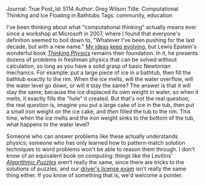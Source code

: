 Journal: True
Post_Id: 5114
Author: Greg Wilson
Title: Computational Thinking and Ice Floating in Bathtubs
Tags: community, education

<p>I've been thinking about what "computational thinking" actually means ever since a workshop at Microsoft in 2007, where I found that everyone's definition seemed to boil down to, "Whatever I've been pushing for the last decade, but with a new name." <a href="/4_0/softeng/principles.html">My ideas</a> <a href="{{root_path}}/blog/2012/09/systematic-curriculum-design.html">keep evolving</a>, but Lewis Epstein's wonderful book <a href="http://www.amazon.com/Thinking-Physics-Understandable-Practical-Reality/dp/0935218084/"><cite>Thinking Physics</cite></a> remains their foundation. In it, he presents dozens of problems in freshman physics that can be solved without calculation, so long as you have a solid grasp of basic Newtonian mechanics. For example: put a large piece of ice in a bathtub, then fill the bathtub exactly to the rim. When the ice melts, will the water overflow, will the water level go down, or will it stay the same? The answer is that it will stay the same, because the ice displaced its own weight in water, so when it melts, it exactly fills the "hole" it created. But that's not the real question; the real question is, imagine you put a large cake of ice in the tub, then put a small iron weight on the ice cake, and <em>then</em> filled the tub to the rim. This time, when the ice melts and the iron weight sinks to the bottom of the tub, what happens to the water level?</p>
<p>Someone who can answer problems like these actually understands physics; someone who has only learned how to pattern-match solution techniques to word problems won't be able to reason them through. I don't know of an equivalent book on computing: things like the Levitins' <a href="http://www.amazon.com/Algorithmic-Puzzles-Anany-Levitin/dp/0199740445/"><cite>Algorithmic Puzzles</cite></a> aren't really the same, since there are tricks to the solutions of puzzles, and our <a href="{{root_path}}/blog/2012/08/alpha-test-of-drivers-license-exam.html">driver's license exam</a> isn't really the same thing either. If you know of something that is, we'd welcome a pointer.</p>
